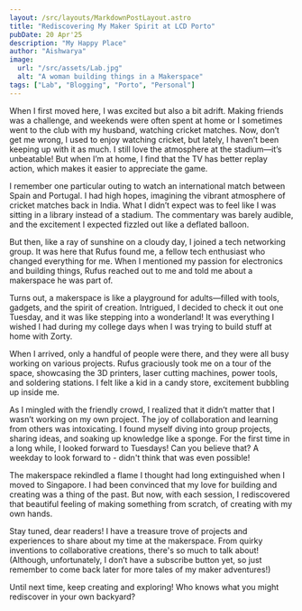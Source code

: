 ```yaml
---
layout: /src/layouts/MarkdownPostLayout.astro
title: "Rediscovering My Maker Spirit at LCD Porto"
pubDate: 20 Apr'25
description: "My Happy Place"
author: "Aishwarya"
image:
  url: "/src/assets/Lab.jpg"
  alt: "A woman building things in a Makerspace"
tags: ["Lab", "Blogging", "Porto", "Personal"]
---
```


When I first moved here, I was excited but also a bit adrift. Making friends was a challenge, and weekends were often spent at home or I sometimes went to the club with my husband, watching cricket matches. Now, don’t get me wrong, I used to enjoy watching cricket, but lately, I haven’t been keeping up with it as much. I still love the atmosphere at the stadium—it’s unbeatable! But when I’m at home, I find that the TV has better replay action, which makes it easier to appreciate the game.

I remember one particular outing to watch an international match between Spain and Portugal. I had high hopes, imagining the vibrant atmosphere of cricket matches back in India. What I didn’t expect was to feel like I was sitting in a library instead of a stadium. The commentary was barely audible, and the excitement I expected fizzled out like a deflated balloon.

But then, like a ray of sunshine on a cloudy day, I joined a tech networking group. It was here that Rufus found me, a fellow tech enthusiast who changed everything for me. When I mentioned my passion for electronics and building things, Rufus reached out to me and told me about a makerspace he was part of.

Turns out, a makerspace is like a playground for adults—filled with tools, gadgets, and the spirit of creation. Intrigued, I decided to check it out one Tuesday, and it was like stepping into a wonderland! It was everything I wished I had during my college days when I was trying to build stuff at home with Zorty.

When I arrived, only a handful of people were there, and they were all busy working on various projects. Rufus graciously took me on a tour of the space, showcasing the 3D printers, laser cutting machines, power tools, and soldering stations. I felt like a kid in a candy store, excitement bubbling up inside me.

As I mingled with the friendly crowd, I realized that it didn’t matter that I wasn’t working on my own project. The joy of collaboration and learning from others was intoxicating. I found myself diving into group projects, sharing ideas, and soaking up knowledge like a sponge. For the first time in a long while, I looked forward to Tuesdays! Can you believe that? A weekday to look forward to - didn't think that was even possible!

The makerspace rekindled a flame I thought had long extinguished when I moved to Singapore. I had been convinced that my love for building and creating was a thing of the past. But now, with each session, I rediscovered that beautiful feeling of making something from scratch, of creating with my own hands.

Stay tuned, dear readers! I have a treasure trove of projects and experiences to share about my time at the makerspace. From quirky inventions to collaborative creations, there's so much to talk about! (Although, unfortunately, I don’t have a subscribe button yet, so just remember to come back later for more tales of my maker adventures!)

Until next time, keep creating and exploring! Who knows what you might rediscover in your own backyard?
